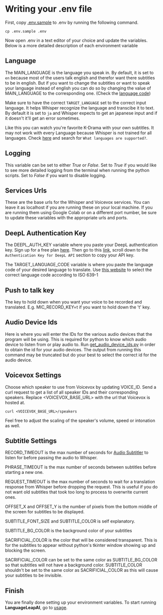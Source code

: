 # Writing your .env file

First, copy [.env.sample](../.env.sample) to .env by running the following command.

```cp .env.sample .env```

Now open .env in a text editor of your choice and update the variables. Below is a more detailed description of each environment variable

## Language

The MAIN_LANGUAGE is the language you speak in. By default, it is set to `en` because most of the users talk english and therefor want there subtitles to be in english. 
But if you want to change the subtitles or want to speak your language instead of english you can do so by changing the value of MAIN_LANGUAGE to the corresponding one. (Check the [language code](https://www.andiamo.co.uk/resources/iso-language-codes/))

Make sure to have the correct `TARGET_LANGUAGE` set to the correct input language. It helps Whisper recognize the language and transcibe it to text.
By default it is set to `ja` and Whisper expects to get an japanese input and if it doesn't it'll get an error sometimes. 

Like this you can watch you're favorite K-Drama with your own subtitles.
It may not work with every Language because Whisper is not trained for all languages. 
Check [here](https://help.openai.com/en/articles/7031512-whisper-api-faq) and search for `What languages are supported?`.

## Logging 

This variable can be set to either _True_ or _False_. Set to _True_ if you would like to see more detailed logging from the terminal when running the python scripts.
Set to _False_ if you want to disable logging.

## Services Urls 

These are the base urls for the Whisper and Voicevox services. You can leave it as localhost if you are running these on your local machine.
If you are running them using Google Colab or on a different port number, be sure to update these variables with the appropriate urls and ports.

## DeepL Authentication Key

The DEEPL_AUTH_KEY variable where you paste your DeepL authentication key. Sign up for a free plan [here](https://www.deepl.com/pro-api?cta=header-pro-api).
Then go to this [link](https://www.deepl.com/account/summary), scroll down to the `Authentication Key for DeepL API` section to copy your API key.

The TARGET_LANGUAGE_CODE variable is where you paste the language code of your desired language to translate. 
Use [this website](https://www.andiamo.co.uk/resources/iso-language-codes) to select the correct language code according to ISO 639-1 


## Push to talk key

The key to hold down when you want your voice to be recorded and translated. E.g. MIC_RECORD_KEY=t if you want to hold down the 't' key.

## Audio Device Ids

Here is where you will enter the IDs for the various audio devices that the program will be using.
This is required for python to know which audio device to listen from or play audio to.
Run [get_audio_device_ids.py](../src/modules/get_audio_device_ids.py) in order to obtain the id for your audio devices.
The output from running this command may be truncated but do your best to select the correct id for the audio device.

## Voicevox Settings

Choose which speaker to use from Voicevox by updating VOICE_ID. 
Send a curl request to get a list of all speaker IDs and their corresponding speakers.
Replace <VOICEVOX_BASE_URL> with the url that Voicevox is hosted at.

```curl <VOICEVOX_BASE_URL>/speakers```

Feel free to adjust the scaling of the speaker's volume, speed or intonation as well.

## Subtitle Settings

RECORD_TIMEOUT is the max number of seconds for [Audio Subtitler](../src/subtitler.py) to listen for before passing the audio to Whisper.

PHRASE_TIMEOUT is the max number of seconds between subtitles before starting a new one.

REQUEST_TIMEOUT is the max number of seconds to wait for a translation response from Whisper before dropping the request.
This is useful if you do not want old subtitles that took too long to process to overwrite current ones.

OFFSET_X and OFFSET_Y is the number of pixels from the bottom middle of the screen for subtitles to be displayed.

SUBTITLE_FONT_SIZE and SUBTITLE_COLOR is self explanatory.

SUBTITLE_BG_COLOR is the background color of your subtitles

SACRIFICIAL_COLOR is the color that will be considered transparent. This is for the subtitles to appear without python's tkinter window showing up and blocking the screen.

SACRIFICIAL_COLOR can be set to the same color as SUBTITLE_BG_COLOR so that subtitles will not have a background color.
SUBTITLE_COLOR shouldn't be set to the same color as SACRIFICIAL_COLOR as this will cause your subtitles to be invisible.


## Finish

You are finally done setting up your environment variables. To start running **LanguageLeapAI**, go to [usage](../README.md#Usage).
